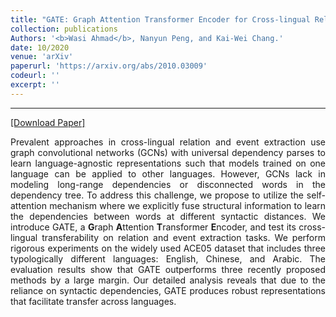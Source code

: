```yaml
---
title: "GATE: Graph Attention Transformer Encoder for Cross-lingual Relation and Event Extraction"
collection: publications
Authors: '<b>Wasi Ahmad</b>, Nanyun Peng, and Kai-Wei Chang.'
date: 10/2020
venue: 'arXiv'
paperurl: 'https://arxiv.org/abs/2010.03009'
codeurl: ''
excerpt: ''
---
```

---
<a href='https://arxiv.org/pdf/2010.03009.pdf' target="_blank">[Download Paper]</a>

<p align="justify">
Prevalent approaches in cross-lingual relation and event extraction use graph convolutional networks (GCNs) with universal dependency parses to learn 
language-agnostic representations such that models trained on one language can be applied to other languages. However, GCNs lack in modeling long-range 
dependencies or disconnected words in the dependency tree. To address this challenge, we propose to utilize the self-attention mechanism where we explicitly 
fuse structural information to learn the dependencies between words at different syntactic distances. We introduce GATE, 
a <b>G</b>raph <b>A</b>ttention <b>T</b>ransformer <b>E</b>ncoder, and test its cross-lingual transferability on relation and event extraction tasks. 
We perform rigorous experiments on the widely used ACE05 dataset that includes three typologically different languages: English, Chinese, and Arabic. 
The evaluation results show that GATE outperforms three recently proposed methods by a large margin. Our detailed analysis reveals that due to the reliance 
on syntactic dependencies, GATE produces robust representations that facilitate transfer across languages.
</p>

